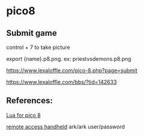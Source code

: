 # pico8


## Submit game

control + 7 to take picture

export {name}.p8.png. ex: priestvsdemons.p8.png

https://www.lexaloffle.com/pico-8.php?page=submit

https://www.lexaloffle.com/bbs/?tid=142633

## References:

[Lua for pico 8](https://pico-8.fandom.com/wiki/Lua)

[remote access handheld](http://192.168.0.118/files/pico-8/carts/) ark/ark user/password

